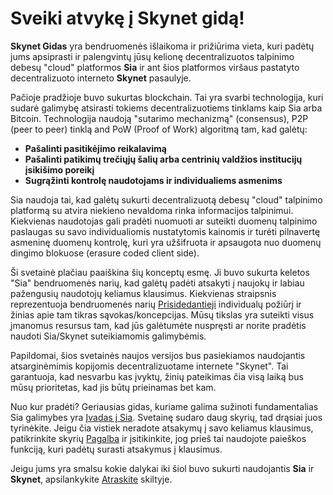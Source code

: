 # Sveiki atvykę į Skynet gidą!
**Skynet Gidas** yra bendruomenės išlaikoma ir prižiūrima vieta, kuri padėtų jums apsiprasti ir palengvintų jūsų kelionę decentralizuotos talpinimo debesų "cloud" platformos **Sia** ir ant šios platformos viršaus pastatyto decentralizuoto interneto **Skynet** pasaulyje.

Pačioje pradžioje buvo sukurtas blockchain. Tai yra svarbi technologija, kuri sudarė galimybę atsirasti tokiems decentralizuotiems tinklams kaip Sia arba Bitcoin. Technologija naudoją "sutarimo mechanizmą" (consensus), P2P (peer to peer) tinklą and PoW (Proof of Work) algoritmą tam, kad galėtų:

- **Pašalinti pasitikėjimo reikalavimą**
- **Pašalinti patikimų trečiųjų šalių arba centrinių valdžios institucijų įsikišimo poreikį**
- **Sugrąžinti kontrolę naudotojams ir individualiems asmenims**

Sia naudoja tai, kad galėtų sukurti decentralizuotą debesų "cloud" talpinimo platformą su atvira niekieno nevaldoma rinka informacijos talpinimui. Kiekvienas naudotojas gali pradėti nuomuoti ar suteikti duomenų talpinimo paslaugas su savo individualiomis nustatytomis kainomis ir turėti pilnavertę asmeninę duomenų kontrolę, kuri yra užšifruota ir apsaugota nuo duomenų dingimo blokuose (erasure coded client side).

Ši svetainė plačiau paaiškina šių konceptų esmę. Ji buvo sukurta keletos "Sia" bendruomenės narių, kad galėtų padėti atsakyti į naujokų ir labiau pažengusių naudotojų keliamus klausimus. Kiekvienas straipsnis reprezentuoja bendruomenės narių [Prisidedantieji](/help/contributors.html) individualų požiūrį ir žinias apie tam tikras sąvokas/koncepcijas.  Mūsų tikslas yra suteikti visus įmanomus resursus tam, kad jūs galėtumėte nuspręsti ar norite pradėtis naudoti Sia/Skynet suteikiamomis galimybėmis.

Papildomai, šios svetainės naujos versijos bus pasiekiamos naudojantis atsarginėmimis kopijomis decentralizuotame internete "Skynet". Tai garantuoja, kad nesvarbu kas įvyktų, žinių pateikimas čia visą laiką bus mūsų prioritetas, kad jis būtų prieinamas bet kam.

Nuo kur pradėti?
Geriausias gidas, kuriame galima sužinoti fundamentalias Sia galimybes yra [Įvadas į Sia](/sia/introduction.html). Svetainę sudaro daug skyrių, tad drąsiai juos tyrinėkite. Jeigu čia vistiek neradote atsakymų į savo keliamus klausimus, patikrinkite skyrių [Pagalba](/help/faq.html) ir įsitikinkite, jog prieš tai naudojote paieškos funkciją, kuri padėtų surasti atsakymus į klausimus.

Jeigu jums yra smalsu kokie dalykai iki šiol buvo sukurti naudojantis **Sia** ir **Skynet**, apsilankykite [Atraskite](/discover/built-with-sia.html) skiltyje.
